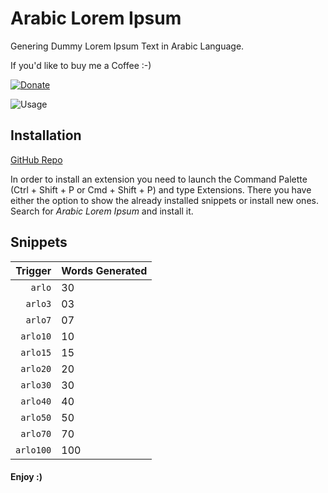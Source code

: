 # Arabic Lorem Ipsum

Genering Dummy Lorem Ipsum Text in Arabic Language.

If you'd like to buy me a Coffee :-)

[![Donate](https://img.shields.io/badge/Donate-PayPal-blue)](https://www.paypal.me/YoussefZidan)

![Usage](https://dev-to-uploads.s3.amazonaws.com/uploads/articles/7dyn1cs4mizoxe2b96vp.gif)

## Installation

<a href="https://github.com/YoussefZidan/Arabic-Lorem-Ipsum">GitHub Repo</a>

In order to install an extension you need to launch the Command Palette (Ctrl + Shift + P or Cmd + Shift + P) and type Extensions.
There you have either the option to show the already installed snippets or install new ones. Search for _Arabic Lorem Ipsum_ and install it.

## Snippets

|   Trigger | Words Generated |
| --------: | --------------- |
|    `arlo` | 30              |
|   `arlo3` | 03              |
|   `arlo7` | 07              |
|  `arlo10` | 10              |
|  `arlo15` | 15              |
|  `arlo20` | 20              |
|  `arlo30` | 30              |
|  `arlo40` | 40              |
|  `arlo50` | 50              |
|  `arlo70` | 70              |
| `arlo100` | 100             |

#### Enjoy :)
